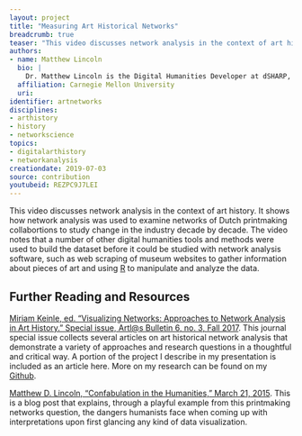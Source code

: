 ```yaml
---
layout: project
title: "Measuring Art Historical Networks"
breadcrumb: true
teaser: "This video discusses network analysis in the context of art history."
authors: 
- name: Matthew Lincoln
  bio: |
    Dr. Matthew Lincoln is the Digital Humanities Developer at dSHARP, the digital scholarship center at Carnegie Mellon University, where he focuses on computational and data-driven approaches to the study of history and culture. His current book project with Getty Publications, co-authored with Dr. Sandra van Ginhoven, uses data-driven modeling, network analysis, and textual analysis to mine the Getty Provenance Index Databases for insights into the history of collecting and the art market. He earned his PhD in Art History at the University of Maryland, College Park, and has held positions at the Getty Research Institute and the National Gallery of Art. He is an editorial board member of *The Programming Historian*.
  affiliation: Carnegie Mellon University
  uri:
identifier: artnetworks
disciplines: 
- arthistory
- history
- networkscience
topics:
- digitalarthistory
- networkanalysis
creationdate: 2019-07-03
source: contribution
youtubeid: REZPC9J7LEI
---
```



This video discusses network analysis in the context of art history. It shows how network analysis was used to examine networks of Dutch printmaking collabortions to study change in the industry decade by decade. The video notes that a number of other digital humanities tools and methods were used to build the dataset before it could be studied with network analysis software, such as web scraping of museum websites to gather information about pieces of art and using [R](https://www.r-project.org/) to manipulate and analyze the data. 

## Further Reading and Resources

[Miriam Keinle, ed. “Visualizing Networks: Approaches to Network Analysis in Art History.” Special issue, Artl@s Bulletin 6, no. 3, Fall 2017](https://docs.lib.purdue.edu/artlas/vol6/iss3/). This journal special issue collects several articles on art historical network analysis that demonstrate a variety of approaches and research questions in a thoughtful and critical way. A portion of the project I describe in my presentation is included as an article here. More on my research can be found on my [Github](https://github.com/mdlincoln/continuity_and_disruption).
 
[Matthew D. Lincoln, “Confabulation in the Humanities,” March 21, 2015](http://matthewlincoln.net/2015/03/21/confabulation-in-the-humanities.html). This is a blog post that explains, through a playful example from this printmaking networks question, the dangers humanists face when coming up with interpretations upon first glancing any kind of data visualization.
